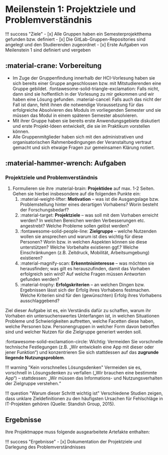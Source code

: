 # Meilenstein 1: Projektziele und Problemverständnis

!!! success "Ziele"
    <!-- - [x] Alle Teilnehmenden eines Praktikumsslots gehören einer Gruppe an -->
    - [x] Alle Gruppen haben ein Semesterprojektthema gefunden bzw. definiert
    - [x] Die GitLab-Gruppen-Repositories sind angelegt und den Studierenden zugeordnet
    - [x] Erste Aufgaben von Meilenstein 1 sind definiert und vergeben  


## :material-crane: Vorbereitung

- Im Zuge der Gruppenfindung innerhalb der HCI-Vorlesung haben sie sich bereits einer Gruppe angeschlossen bzw. mit Mitstudierenden eine Gruppe gebildet. :fontawesome-solid-triangle-exclamation: Falls nicht, dann sind sie hoffentlich in der Vorlesung zu mir gekommen und wir haben eine Lösung gefunden. :material-cancel: Falls auch das nicht der Fall ist dann, fehlt ihnen die notwendige Voraussetzung für das erfolgreiche Absolvieren des Moduls im vorliegenden Semester und sie müssen das Modul in einem späteren Semester absolvieren.
- Mit ihrer Gruppe haben sie bereits erste Anwendungsgebiete diskutiert und erste Projekt-Ideen entwickelt, die sie im Praktikum vorstellen können.
- Alle Gruppenmitglieder haben sich mit den administrativen und organisatorischen Rahmenbedingungen der Veranstaltung vertraut gemacht und sich etwaige Fragen zur gemeinsamen Klärung notiert.


## :material-hammer-wrench: Aufgaben


### Projektziele und Problemverständnis
1. Formulieren sie ihre :material-brain: **Projektidee** auf max. 1-2 Seiten. Gehen sie hierbei insbesondere auf die folgenden Punkte ein:
   1. :material-weight-lifter: **Motivation** – was ist die Ausgangslage bzw. Problemstellung hinter eines derartigen Vorhabens? Worin besteht der Forschungsbedarf?
   2. :material-target: **Projektziele** – was soll mit dem Vorhaben erreicht werden? In welchen Bereichen werden Verbesserungen etc. angestrebt? Welche Probleme sollen gelöst werden?
   3. :fontawesome-solid-people-line: **Zielgruppe** – welche Nutzenden wollen sie ansprechen und warum ist dies wichtig für diese Personen? Worin bzw. in welchen Aspekten können sie diese unterstützen? Welche Vorbehalte existieren ggf.? Welche Einschränkungen (z.B. Zeitdruck, Mobilität, Arbeitsumgebung) existieren?
   4. :material-magnify-scan: **Erkenntnisinteresse** – was möchten sie herausfinden; was gilt es herauszufinden, damit das Vorhaben erfolgreich sein wird? Auf welche Fragen müssen Antworten gefunden werden?
   5. :material-trophy: **Erfolgskriterien** – an welchen Dingen bzw. Ergebnissen lässt sich der Erfolg ihres Vorhabens festmachen. Welche Kriterien sind für den (gewünschten) Erfolg ihres Vorhabens ausschlaggebend? 
   <!-- 5. :fontawesome-solid-person-dots-from-line: **Methodik** – welche User-Research-Methoden setzen sie ein, um verwertbare Erkenntnisse zu generieren bzw. um die relevanten Aspekte zu identifizieren? Bitte begründen sie ihre Entscheidung. -->


<!--
- Definieren sie für sich ein Projekt-Thema / eine Projekt-Idee, die sie im Zuge des Semesterprojekts verfolgen und bearbeiten möchten.
-->
<!-- ### Projektziel festlegen und Rahmenbedingungen klären -->
<!-- ### Zielklärung und Problemverständnis

Formulieren Sie zu Beginn klar, **welches Problem** durch das Projekt gelöst werden soll. -->

Ziel dieser Aufgabe ist es, ein Verständis dafür zu schaffen, warum ihr Vorhaben ein untersuchenswertes Unterfangen ist, in welchen Situationen Probleme und Schwierigkeiten auftretten, welche Facetten diese haben, welche Personen bzw. Personengruppen in welcher Form davon betroffen sind und welcher Nutzen für die Zielgruppe generiert werden soll.

<!-- Beschreiben Sie, welchen **Nutzen** die geplante Lösung für die Zielgruppe haben soll und definieren sie **Erfolgskriterien**. -->

<!-- Halten Sie Ihre **Projektziele und Erfolgskriterien** schriftlich fest. -->

:fontawesome-solid-exclamation-circle: Wichtig: Vermeiden Sie vorschnelle technische Festlegungen (z.B. „Wir entwickeln eine App mit dieser oder jener Funktion“) und konzentrieren Sie sich stattdessen auf das **zugrunde liegende Nutzungsproblem**.  

<!-- Formulieren sie die o.g. Punkte auf 1 - 2 Seiten, d.h., beschreiben sie präzise, welches Problem / welche Probleme gelöst werden sollen und nicht nur, was bzw. welche App entwickelt werden soll.  -->

!!! warning "Kein vorschnelles Lösungsdenken"
    Vermeiden sie es, vorschnell in Lösungsdenken zu verfallen („Wir brauchen eine bestimmte App“) – stattdessen: „Wir müssen das Informations- und Nutzungsverhalten der Zielgruppe verstehen.“

!!! question "Warum dieser Schritt wichtig ist"
    Verschiedene Studien zeigen, dass unklare Zieldefinitionen zu den häufigsten Ursachen für Fehlschläge in IT-Projekten gehören (Quelle: Standish Group, 2015).

## Ergebnisse

Ihre Projektmappe muss folgende ausgearbeitete Artefakte enthalten: 

!!! success "Ergebnisse"
    - [x] Dokumentation der Projektziele und Darlegung des Problemverständnisses


<!--
Ziel: Verständnis schaffen, warum das System entwickelt wird und welche Probleme gelöst werden sollen.

Aktivitäten:
- Stakeholder-Analyse (wer ist beteiligt, wer betroffen?)
- Identifikation technischer, organisatorischer und rechtlicher Randbedingungen
-->

<!--
Betrachten sie folgende Aspekte
- Problem
- betroffene
- Nutzungskontexte 
- Erkenntnisinteresse
- 
-->

<!--
### Erkenntnissinteresse definieren

Legen sie ausgehend von vorheriger Aufgabe dar, 
-->

<!--
### Nutzungskontextanalyse

Analysieren sie, in welchem **Umfeld** (physisch, sozial, organisatorisch, technisch) die zu entwickelnde App zukünftig eingesetzt werden soll.

Wichtige Fragen hierbei:

- Wer nutzt die App?
- Welche Aufgaben sollen unterstützt werden?
- Welche Einschränkungen (z.B. Zeitdruck, Mobilität, Arbeitsumgebung) bestehen?

!!! info 
    Kontextanalysen gelten laut ISO 9241-210 als Ausgangspunkt jedes nutzendenzentrierten Prozesses.  

    _Quelle: ISO 9241-210 (2019). "Ergonomics of Human–System Interaction – Human-centred Design for Interactive Systems"._
-->

<!--
### Nutzende und Nutzungskontexte verstehen

Ziel: Erfassen, wer die Nutzer:innen sind, was sie tun, wo und wie sie mit dem System interagieren.

Methoden:

User Research (Interviews, Beobachtungen, Kontextanalysen, Tagebuchstudien)

Erstellung von Personas und User Journey Maps

Kontextanalysen gemäß ISO 9241-210 (Aufgaben, Umgebung, Hilfsmittel, soziale & physische Faktoren)

Empirische Evidenz: Frühzeitiges Verständnis der Nutzenden reduziert spätere Fehlerkosten (Mao et al., 2005).
-->



<!-- ### 1. Zielklärung und Problemverständnis
- Formulieren Sie zu Beginn klar, **welches Problem** durch das Projekt gelöst werden soll.  
- Beschreiben Sie, **welchen Nutzen** die geplante Lösung für die Zielgruppe haben soll. 
- Vermeiden Sie vorschnelle technische Festlegungen (z.B. „Wir entwickeln eine App mit dieser oder jener Funktion“) und konzentrieren Sie sich stattdessen auf das **zugrunde liegende Nutzungsproblem**.   -->
<!--
- Halten Sie Ihre **Projektziele und Erfolgskriterien** schriftlich fest (z. B. in einem kurzen Projektexposé).  
-->
<!-- 
### 2. Stakeholder- und Nutzendenanalyse
- Identifizieren Sie alle **Stakeholder** des Projekts: Auftraggeber:innen, Nutzergruppen, Entwicklungsteam, Organisationen usw.  
- Unterscheiden Sie klar zwischen **Stakeholdern** (Interessenvertreter:innen) und **Nutzenden** (Personen, die mit dem System interagieren).  
- Dokumentieren Sie für jede identifizierte Gruppe ihre **Rollen, Bedürfnisse und Erwartungen**.   -->
<!--
- Erstellen Sie eine **Stakeholder-Map** oder ein **Akteursdiagramm**, um Zusammenhänge zu visualisieren. 
-->


<!-- ### 2. Nutzungskontext verstehen
- Recherchieren und beschreiben Sie, **in welchem Kontext** die zu entwickelnde App zukünftig eingesetzt werden soll (z.B. Arbeitsplatz, Mobil, Freizeit, Lernumgebung).  
- Beobachten oder befragen Sie ggf. potenzielle Nutzer:innen, um Aufgaben, Abläufe und Probleme zu verstehen.  
- Halten Sie fest:
    - Wer die Nutzer:innen sind  
    - Welche Aufgaben sie durchführen  
    - Welche Rahmenbedingungen bestehen (technisch, sozial, räumlich, emotional, etc.)   -->
<!--
- Entwickeln Sie anschließend **Nutzungsszenarien oder User Journeys**, um typische Abläufe zu visualisieren.  
-->

<!--
### Als Nachbereitung

TODOs
- Ergänzen: 1-2 Seiten Projektbeschreibung mit Erkenntnissinteresse

-->

<!-- 
Stimmen sie sich innerhalb des Teams zu folgenden Punkten ab und notieren sie diese auf 1-2 Seiten in der Projektmappe -->